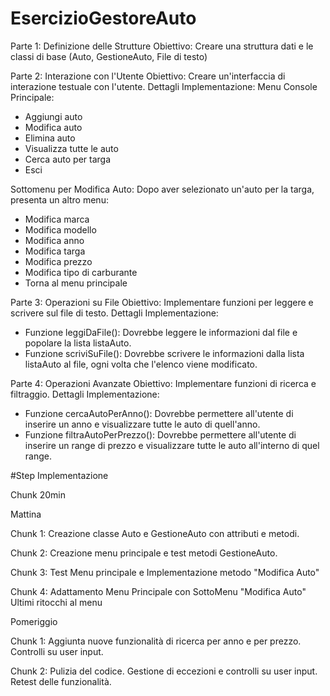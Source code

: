 # EsercizioGestoreAuto

Parte 1: Definizione delle Strutture
Obiettivo: Creare una struttura dati e le classi di base (Auto, GestioneAuto, File di testo)

Parte 2: Interazione con l'Utente
Obiettivo: Creare un'interfaccia di interazione testuale con l'utente.
Dettagli Implementazione:
Menu Console Principale:
- Aggiungi auto
- Modifica auto
- Elimina auto
- Visualizza tutte le auto
- Cerca auto per targa
- Esci

Sottomenu per Modifica Auto: Dopo aver selezionato un'auto per la targa, presenta un altro menu:
- Modifica marca
- Modifica modello
- Modifica anno
- Modifica targa
- Modifica prezzo
- Modifica tipo di carburante
- Torna al menu principale

Parte 3: Operazioni su File
Obiettivo: Implementare funzioni per leggere e scrivere sul file di testo.
Dettagli Implementazione:
- Funzione leggiDaFile(): Dovrebbe leggere le informazioni dal file e popolare la lista listaAuto.
- Funzione scriviSuFile(): Dovrebbe scrivere le informazioni dalla lista listaAuto al file, ogni volta che l'elenco viene modificato.

Parte 4: Operazioni Avanzate
Obiettivo: Implementare funzioni di ricerca e filtraggio.
Dettagli Implementazione:
- Funzione cercaAutoPerAnno(): Dovrebbe permettere all'utente di inserire un anno e visualizzare tutte le auto di quell'anno.
- Funzione filtraAutoPerPrezzo(): Dovrebbe permettere all'utente di inserire un range di prezzo e visualizzare tutte le auto all'interno di quel range.

#Step Implementazione

Chunk 20min

Mattina 

Chunk 1:
  Creazione classe Auto e GestioneAuto con attributi e metodi.

Chunk 2:
  Creazione menu principale e test metodi GestioneAuto.

Chunk 3:
  Test Menu principale e Implementazione metodo "Modifica Auto"

Chunk 4:
  Adattamento Menu Principale con SottoMenu "Modifica Auto"
  Ultimi ritocchi al menu


Pomeriggio

Chunk 1:
  Aggiunta nuove funzionalità di ricerca per anno e per prezzo.
  Controlli su user input.

Chunk 2:
  Pulizia del codice.
  Gestione di eccezioni e controlli su user input.
  Retest delle funzionalità.
